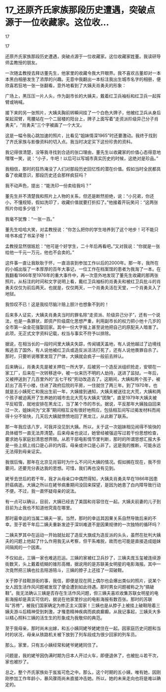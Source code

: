# 17_还原齐氏家族那段历史遭遇，突破点源于一位收藏家。这位收...

17

17

还原齐氏家族那段历史遭遇，突破点源于一位收藏家。这位收藏家姓董。我读研导师孟教授的朋友。

一次随孟教授去拜访董先生，他家里的收藏令我大开眼界。我不喜欢古董却对一本本黑白相册发生了浓厚的兴趣。无意中我翻出一本标注我出生城市名字的相册，便欣喜若狂地一张一张翻看，意外地看到了大姨夫肖勇夫的形象：

广场上，黑压压一片人头，作为副市长的大姨夫，戴着红卫兵袖标和红卫兵一起挥臂或呐喊。

接下来的另一张照片，大姨夫胸前转瞬间挂了一个白色大牌子，他被红卫兵从身后架起双臂，弯腰站在一个二层楼的阳台上，牌子上面写着“走资派阶级异己分子肖勇夫”，“肖勇夫”三个字被画了一个大叉。

这是一幅令我心跳加速的照片，比看见“姐妹情深1965”时还要激动。我终于找到了齐氏家族与影像资料的切入点。我当时决定买下这份珍贵的资料。

我记得很清楚，没等我寻找到合适的张口理由，董先生以收藏家的价值心态得意地嘿嘿一笑，说：“小子，牛吧！以后可以写城市真实历史的时候，这绝对是珍品。”

我相信，那时的狂热淹没了人们对那段历史回忆性的潜在价值。假如当时全民都具备了收藏意识，那段历史还会那样疯狂吗？

我不动声色，提出：“能洗印一份卖给我吗？”

董先生并不清楚我和照片上人物的关系，但还是断然拒绝，说：“小兄弟，你还小，不懂规矩，假如洗印了，收藏价值就要打折扣了。”他接着开玩笑问：“这两张照片你给多少钱？”

我毫不犹豫：“一张一百。”

董先生哈哈大笑，对孟教授说：“你怎么把你的学生培养到了这个地步！可不能只啃书本成了书呆子呀！”

孟教授显然很尴尬：“他可是个好学生，二十年后再看吧。”又对我说：“你就是一张给他一千元一万元，他也不会卖的。”

这件事一直让我耿耿于怀，一直沮丧到参加工作以后的2000年。那一年，我所在的小城出版了一本厚厚的百年大事记，一位工作在档案馆的患者为我淘了一本。在我翻看1966年至1976年的重大事件中，再一次意外地发现了董先生收藏的那两张照片。从标注的时间和文字说明上看，戴红卫兵袖标的肖勇夫和被红卫兵批斗的肖勇夫仅仅为前后两天。也就是，仅仅两天，一个肖勇夫活在天堂，一个肖勇夫入了地狱。

我惊叹不已！这是我绞尽脑汁赔上胆汁也想象不到的！

后来多人证实，大姨夫肖勇夫当时的罪名除“走资派、阶级异己分子”，还有一个说法，也是一条罪状，即资产阶级腐化思想严重，利用副市长的权力把小他十几岁的全市第一朵金花强娶回家。其中一份大字报上甚至说他把自己的原配夫人暗害了。此项，无正式文字资料记载，权当与事实不符予以排除。

据说，在相当长的一段时间里大姨夫失踪，传闻铺天盖地，有人说他越过了边境线叛逃去了国外，有人说他被红卫兵或造反派活活打死了，还有人说他畏罪自杀了。那时，只要听说哪里发现了尸体，大姨就会疯子一般前去辨认。

后来确认，肖勇夫先是被关押在一所大学，后被另一个造反派组织抢走，安顿在一家工厂，后来在一次转移途中，被一伙来历不明的人劫持，送进了监狱。一年后，又被押送到了几百里外的“五七干校”劳动改造去了。这期间，大姨和两个孩子，被赶出了高干小楼，住进了政府后院的平房，一住就住了两三年。到了1970年，也就是五小姨死亡和我出生前一年，大姨接到通知，大姨夫被送往北大荒，大姨和两个孩子被迫离开了生养她的城市去北大荒与大姨夫“团聚”，直至1979年大姨夫被平反昭雪，就地安排在黑龙江，当了某个市的市长。据说，平反那年大姨独自回来过一次，姐妹间为“文革”期间相互没有很好地照应，包括相互间写过揭发材料而闹得十分不愉快，几天后大姨就愤愤地回了黑龙江，从此断了联系。

那一年我应该八岁，可我并没见到大姨。所以，关于这一次姐妹相见闹得不愉快的具体细节一直无法弄清楚。后来母亲也说过，她曾经被强迫写过若干份思想检查，要求她与家庭划清思想界限。从若干部电影情节里判断，那时的所谓思想汇报大多是一些上纲上线口是心非的内容。母亲或许口是心非了。这是我的推断，可能永远无法得到母亲证实。

我很后悔，那年在北京见肖容时为什么不问问大姨的情况。假如搁在现在，我不但要问，还要充分表达我的思想。可惜，我们再也没有见到。

姥爷去世后的若干年，我才从母亲口中偶然得知，大姨夫肖勇夫早在1986年因患肝癌病逝。大姨之所以在姥爷病重期间没回来探望，是因为她患了白内障导致行动不便。不过，我一直怀疑母亲的说法。

有一点可以确认，目前，大姨已经去了美国和肖容住在一起。大姨夫前妻的儿子到目前为止我也不知道他究竟在哪里。

那时最幸运的当属二姨夫一家。当然，那时的幸运其因果关系自然导致后来的不幸。至于若干年后二姨夫重新发迹于深圳难道不是因果规律的一次独特的循环吗？

二姨夫罗其中在运动一开始就扯起了造反大旗成为造反派的头头，虽然在批判大姨夫的问题上他起了什么作用我无从考察，但干系难脱，故而也可能是直接造成姐妹间隔阂的一个因素。

不仅如此，三姨一家也难逃厄运。三姨的家被红卫兵抄了，三姨夫庞玉玺被连续游街数天，头上戴着纸糊的锥形高帽，据说用的是苏联美女明星的电影海报。其中一次竟然把三姨也拉去陪游陪斗，三姨的脖子上还挂了一双破鞋。

关于脖子挂鞋游街的事，我信，即便是现在网上偶尔也会爆出类似的照片，说某个女人因生活作风问题被发现了便会遭到如此待遇。那时男女问题被称之为“搞破鞋”。我无法确认三姨是否存在生活作风问题，但三姨夫喜欢收集苏联女明星的电影海报却是真实可信的，据说在他家里抄出的电影海报有数百张。那时的苏联叫“苏修”，被我们国家确定为修正主义国家！三姨也是从脖子上被挂上破鞋陪着三姨夫游斗后精神受到刺激，才罹患精神疾病而疯疯癫癫。从我记事起，三姨夫大多以精心照料三姨的活生生的形象成为我敬仰的典范。

至于我母亲，那时尚未出嫁，和五小姨同姥爷姥姥住在一起。因家庭历史问题和当时的状况，母亲从铁路机关被下放到了列车段成为很少回家的列车员。

那么，家里，只有五小姨经常和姥爷姥姥同住了。

问题是，我的姥爷因伪满时期为日本人开过火车，即便退休了，也被批斗若干次，家也被抄了。

总之，整个齐氏家族处于岌岌可危之中。那么，这个时期的五小姨，唯有她，因刚刚参加工作年龄小，暴风骤雨尚未直接冲击她。所以，她的未来走向也将是难以确定的。